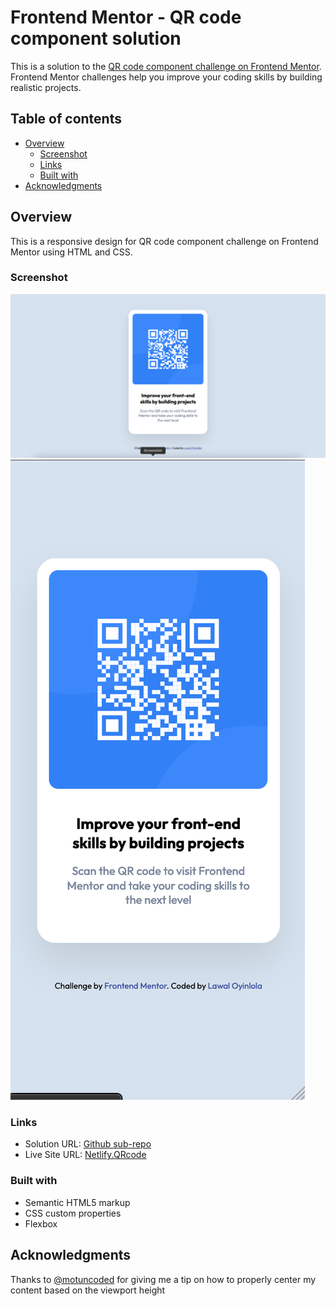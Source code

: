 # Frontend Mentor - QR code component solution

This is a solution to the [QR code component challenge on Frontend Mentor](https://www.frontendmentor.io/challenges/qr-code-component-iux_sIO_H). Frontend Mentor challenges help you improve your coding skills by building realistic projects.

## Table of contents

- [Overview](#overview)
  - [Screenshot](#screenshot)
  - [Links](#links)
  - [Built with](#built-with)
- [Acknowledgments](#acknowledgments)


## Overview

This is a responsive design for QR code component challenge on Frontend Mentor using HTML and CSS.


### Screenshot

![Desktop sceenshot](./images/screenshotdesktop.png) 
![Mobile Screenshot](./images/screenshotmobile.png)


### Links

- Solution URL: [Github sub-repo](https://github.com/lawalOyinlola/frontend_mentor/tree/frontend_mentor/qrcode)
- Live Site URL: [Netlify.QRcode](https://frontendmentorproject-qrcode.netlify.app/)


### Built with

- Semantic HTML5 markup
- CSS custom properties
- Flexbox


## Acknowledgments

Thanks to [@motuncoded](https://github.com/motuncoded) for giving me a tip on how to properly center my content based on the viewport height

